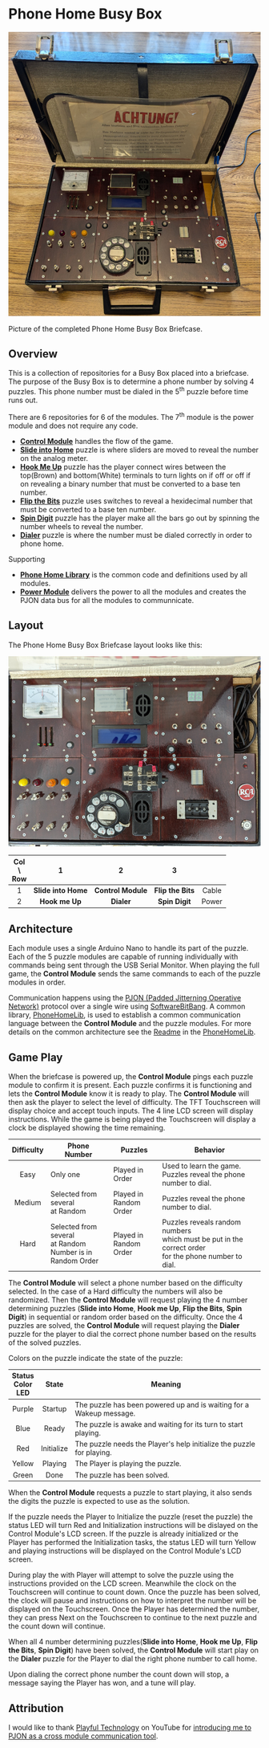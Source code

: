 # Phone Home Busy Box

![Picture of the Phone Home Busy Box Briefcase](images/Briefcase.jpg)

Picture of the completed Phone Home Busy Box Briefcase.

## Overview

This is a collection of repositories for a Busy Box placed into a briefcase. The purpose of the Busy Box is to determine a phone number by solving 4 puzzles. This phone number must be dialed in the 5<sup>th</sup> puzzle before time runs out.

There are 6 repositories for 6 of the modules. The 7<sup>th</sup> module is the power module and does not require any code.

- [**Control Module**](Controller) handles the flow of the game.
- [**Slide into Home**](Slider) puzzle is where sliders are moved to reveal the number on the analog meter.
- [**Hook Me Up**](HookMeUp) puzzle has the player connect wires between the top(Brown) and bottom(White) terminals to turn lights on if off or off if on revealing a binary number that must be converted to a base ten number.
- [**Flip the Bits**](FlipBits) puzzle uses switches to reveal a hexidecimal number that must be converted to a base ten number.
- [**Spin Digit**](SpinDigit) puzzle has the player make all the bars go out by spinning the number wheels to reveal the number.
- [**Dialer**](DialerPuzzle) puzzle is where the number must be dialed correctly in order to phone home.

Supporting
- [**Phone Home Library**](PhoneHomeLib) is the common code and definitions used by all modules.
- [**Power Module**](Power) delivers the power to all the modules and creates the PJON data bus for all the modules to communnicate.



## Layout

The Phone Home Busy Box Briefcase layout looks like this:

![Picture of the Phone Home Busy Box Briefcase with all the Modules installed](images/Briefcase_Modules.jpg)


| Col<br>\\<br>Row | 1 | 2 | 3 |   |
| :---: | :---: | :---: | :---: | :---: |
| 1 | **Slide into Home** | **Control Module** | **Flip the Bits** | Cable |
| 2 | **Hook me Up** | **Dialer** | **Spin Digit** | Power |


## Architecture

Each module uses a single Arduino Nano to handle its part of the puzzle. Each of the 5 puzzle modules are capable of running individually with commands being sent through the USB Serial Monitor. When playing the full game, the **Control Module** sends the same commands to each of the puzzle modules in order.

Communication happens using the [PJON \(Padded Jitterning Operative Network\)](https://github.com/gioblu/PJON) protocol over a single wire using [SoftwareBitBang](https://github.com/gioblu/PJON/tree/master/src/strategies/SoftwareBitBang). A common library, [PhoneHomeLib](PhoneHomeLib), is used to establish a common communication language between the **Control Module** and the puzzle modules.
For more details on the common architecture see the [Readme](PhoneHomeLib) in the [PhoneHomeLib](PhoneHomeLib).


## Game Play

When the briefcase is powered up, the **Control Module** pings each puzzle module to confirm it is present. Each puzzle confirms it is functioning and lets the **Control Module** know it is ready to play. The **Control Module** will then ask the player to select the level of difficulty. The TFT Touchscreen will display choice and accept touch inputs. The 4 line LCD screen will display instructions. While the game is being played the Touchscreen will display a clock be displayed showing the time remaining.


| Difficulty | Phone<br>Number | Puzzles | Behavior |
| :---: | --- | --- | --- |
| Easy | Only one | Played in Order | Used to learn the game.<br>Puzzles reveal the phone number to dial. |
| Medium | Selected from several<br>at Random | Played in<br>Random Order | Puzzles reveal the phone number to dial. |
| Hard | Selected from several<br>at Random<br>Number is in<br>Random Order | Played in<br>Random Order | Puzzles reveals random numbers<br>which must be put in the correct order<br>for the phone number to dial. |


The **Control Module** will select a phone number based on the difficulty selected. In the case of a Hard difficulty the numbers will also be randomized. Then the **Control Module** will request playing the 4 number determining puzzles (**Slide into Home**, **Hook me Up**, **Flip the Bits**, **Spin Digit**) in sequential or random order based on the difficulty. Once the 4 puzzles are solved, the **Control Module** will request playing the **Dialer** puzzle for the player to dial the correct phone number based on the results of the solved puzzles.

Colors on the puzzle indicate the state of the puzzle:

| Status<br>Color<br>LED | State | Meaning |
| :---: | :---: | --- |
| Purple | Startup | The puzzle has been powered up and is waiting for a Wakeup message. |
| Blue | Ready | The puzzle is awake and waiting for its turn to start playing. |
| Red | Initialize | The puzzle needs the Player's help initialize the puzzle for playing. |
| Yellow | Playing | The Player is playing the puzzle. |
| Green | Done | The puzzle has been solved. |

When the **Control Module** requests a puzzle to start playing, it also sends the digits the puzzle is expected to use as the solution.

If the puzzle needs the Player to Initialize the puzzle (reset the puzzle) the status LED will turn Red and Initialization instructions will be dislayed on the Control Module's LCD screen. If the puzzle is already initialized or the Player has performed the Initialization tasks, the status LED will turn Yellow and playing instructions will be displayed on the Control Module's LCD screen.

During play the with Player will attempt to solve the puzzle using the instructions provided on the LCD screen. Meanwhile the clock on the Touchscreen will continue to count down. Once the puzzle has been solved, the clock will pause and instructions on how to interpret the number will be displayed on the Touchscreen. Once the Player has determined the number, they can press Next on the Touchscreen to continue to the next puzzle and the count down will continue.

When all 4 number determining puzzles(**Slide into Home**, **Hook me Up**, **Flip the Bits**, **Spin Digit**) have been solved, the **Control Module** will start play on the **Dialer** puzzle for the Player to dial the right phone number to call home.

Upon dialing the correct phone number the count down will stop, a message saying the Player has won, and a tune will play.


## Attribution

I would like to thank [Playful Technology](https://www.youtube.com/@PlayfulTechnology) on YouTube for [introducing me to PJON as a cross module communication tool](https://www.youtube.com/watch?v=u8giZveqlxs&list=PLogiUurtMYtSxku2Itst0msCv8MC2w14P&index=1). 
